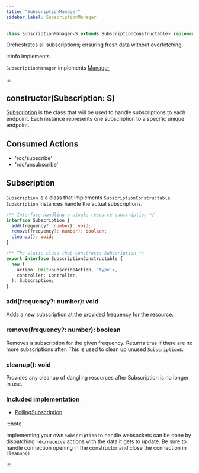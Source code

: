 ```yaml
---
title: "SubscriptionManager"
sidebar_label: SubscriptionManager
---
```


```typescript
class SubscriptionManager<S extends SubscriptionConstructable> implements Manager
```

Orchestrates all subscriptions; ensuring fresh data without overfetching.

:::info implements

`SubscriptionManager` implements [Manager](./Manager.md)

:::

## constructor(Subscription: S)

[Subscription](#subscription) is the class that will be used to handle subscriptions to each endpoint.
Each instance represents one subscription to a specific unique endpoint.

## Consumed Actions

- 'rdc/subscribe'
- 'rdc/unsubscribe'

## Subscription

`Subscription` is a class that implements `SubscriptionConstructable`. `Subscription` instances
handle the actual subscriptions.

```typescript
/** Interface handling a single resource subscription */
interface Subscription {
  add(frequency?: number): void;
  remove(frequency?: number): boolean;
  cleanup(): void;
}

/** The static class that constructs Subscription */
export interface SubscriptionConstructable {
  new (
    action: Omit<SubscribeAction, 'type'>,
    controller: Controller,
  ): Subscription;
}
```

### add(frequency?: number): void

Adds a new subscription at the provided frequency for the resource.

### remove(frequency?: number): boolean

Removes a subscription for the given frequency. Returns `true` if there are no
more subscriptions after. This is used to clean up unused `Subscription`s.

### cleanup(): void

Provides any cleanup of dangling resources after Subscription is no longer in use.

### Included implementation

* [PollingSubscription](./PollingSubscription)

:::note

Implementing your own `Subscription` to handle websockets can be done by
dispatching `rdc/receive` actions with the data it gets to update.
Be sure to handle connection opening in the constructor and close the connection
in `cleanup()`

:::
